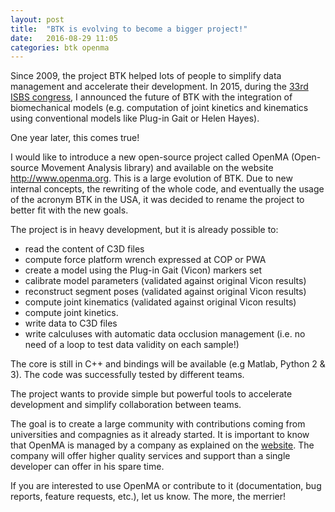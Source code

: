 ```yaml
---
layout: post
title:  "BTK is evolving to become a bigger project!"
date:   2016-08-29 11:05
categories: btk openma
---
```


Since 2009, the project BTK helped lots of people to simplify data management and accelerate their development. In 2015, during the [33rd ISBS congress](https://isbs2015.sciencesconf.org), I announced the future of BTK with the integration of biomechanical models (e.g. computation of joint kinetics and kinematics using conventional models like Plug-in Gait or Helen Hayes). 

One year later, this comes true!<!--more-->

I would like to introduce a new open-source project called OpenMA (Open-source Movement Analysis library) and available on the website http://www.openma.org. This is a large evolution of BTK. Due to new internal concepts, the rewriting of the whole code, and eventually the usage of the acronym BTK in the USA, it was decided to rename the project to better fit with the new goals. 

The project is in heavy development, but it is already possible to: 

 - read the content of C3D files 
 - compute force platform wrench expressed at COP or PWA 
 - create a model using the Plug-in Gait (Vicon) markers set 
 - calibrate model parameters (validated against original Vicon results) 
 - reconstruct segment poses (validated against original Vicon results) 
 - compute joint kinematics (validated against original Vicon results) 
 - compute joint kinetics. 
 - write data to C3D files 
 - write calculuses with automatic data occlusion management (i.e. no need of a loop to test data validity on each sample!) 


The core is still in C++ and bindings will be available (e.g Matlab, Python 2 & 3). The code was successfully tested by different teams. 

The project wants to provide simple but powerful tools to accelerate development and simplify collaboration between teams. 

The goal is to create a large community with contributions coming from universities and compagnies as it already started. It is important to know that OpenMA is managed by a company as explained on the [website](http://openma.org/about/#history). The company will offer higher quality services and support than a single developer can offer in his spare time. 

If you are interested to use OpenMA or contribute to it (documentation, bug reports, feature requests, etc.), let us know. The more, the merrier! 
 